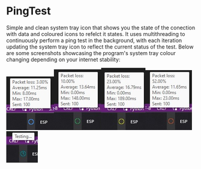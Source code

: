 # PingTest
Simple and clean system tray icon that shows you the state of the conection with data and coloured icons to refelct it states. It uses multithreading to continuously perform a ping test in the background, with each iteration updating the system tray icon to reflect the current status of the test.
Below are some screenshots showcasing the program's system tray colour changing depending on your internet stability:

<img src="Screenshots/Blue circle.jpg" alt="BlueCricle"><img src="Screenshots/Green circle.jpg" alt="GreenCircle"><img src="Screenshots/Yellow circle.jpg" alt="YellowCircle"><img src="Screenshots/Red circle.jpg" alt="RedCircle"><img src="Screenshots/Testing.jpg" alt="Testing...">
